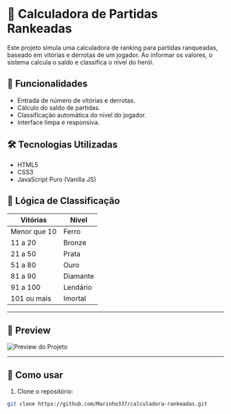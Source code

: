 # 🧮 Calculadora de Partidas Rankeadas

Este projeto simula uma calculadora de ranking para partidas ranqueadas, baseado em vitórias e derrotas de um jogador. Ao informar os valores, o sistema calcula o saldo e classifica o nível do herói.

## 🚀 Funcionalidades

- Entrada de número de vitórias e derrotas.
- Cálculo do saldo de partidas.
- Classificação automática do nível do jogador.
- Interface limpa e responsiva.

## 🛠 Tecnologias Utilizadas

- HTML5
- CSS3
- JavaScript Puro (Vanilla JS)

## 🧠 Lógica de Classificação

| Vitórias             | Nível     |
|----------------------|-----------|
| Menor que 10         | Ferro     |
| 11 a 20              | Bronze    |
| 21 a 50              | Prata     |
| 51 a 80              | Ouro      |
| 81 a 90              | Diamante  |
| 91 a 100             | Lendário  |
| 101 ou mais          | Imortal   |

---

## 📸 Preview

![Preview do Projeto](https://via.placeholder.com/600x350.png?text=Calculadora+de+Rankeadas)

---

## 🔧 Como usar

1. Clone o repositório:
```bash
git clone https://github.com/Marinho337/calculadora-rankeadas.git
